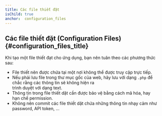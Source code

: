 ```yaml
---
title: Các file thiết đặt
isChild: true
anchor:  configuration_files
---
```


## Các file thiết đặt (Configuration Files) {#configuration_files_title}

Khi tạo một file thiết đạt cho ứng dụng, bạn nên tuân theo các phương thức  sau:

- File thiết nên được chứa tại một nơi không thể được truy cập trực tiếp.
- Nếu phải lưu file trong thư mục gốc của web, hãy lưu với dạng `.php` để chắc rằng các thông tin sẽ không hiện ra  
trình duyệt với dạng text.
- Thông tin trong file thiết dặt cần được bảo vệ bằng cách mã hóa, hay hạn chế permission.
- Không nên commit các file thiết dặt chứa những thông tin nhạy cảm như password, API token, ...
